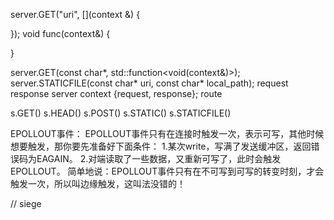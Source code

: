 server.GET("uri", [](context &) {

});
void func(context&)
{

}

server.GET(const char*, std::function<void(context&)>);
server.STATICFILE(const char* uri, const char* local_path);
request
response
server
context {request, response};
route

s.GET()
s.HEAD()
s.POST()
s.STATIC()
s.STATICFILE()

EPOLLOUT事件：
EPOLLOUT事件只有在连接时触发一次，表示可写，其他时候想要触发，那你要先准备好下面条件：
1.某次write，写满了发送缓冲区，返回错误码为EAGAIN。
2.对端读取了一些数据，又重新可写了，此时会触发EPOLLOUT。
简单地说：EPOLLOUT事件只有在不可写到可写的转变时刻，才会触发一次，所以叫边缘触发，这叫法没错的！



// siege